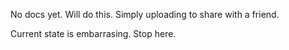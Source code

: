 No docs yet. Will do this. Simply uploading to share with a friend.

Current state is embarrasing. Stop here.
